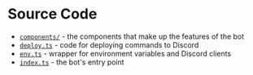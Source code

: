 # Source Code

- [`components/`](./components/) - the components that make up the features of the bot
- [`deploy.ts`](./deploy.ts) - code for deploying commands to Discord
- [`env.ts`](./env.ts) - wrapper for environment variables and Discord clients
- [`index.ts`](./index.ts) - the bot's entry point
